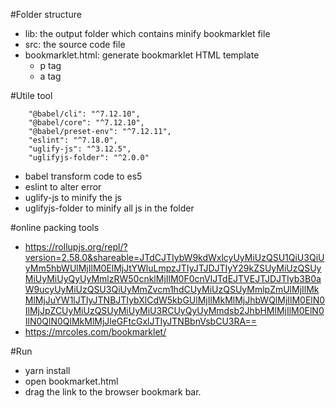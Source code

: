 #Folder structure

- lib: the output folder which contains minify bookmarklet file
- src: the source code file
- bookmarklet.html: generate bookmarklet HTML template
  - p tag
  - a tag

#Utile tool

```
    "@babel/cli": "^7.12.10",
    "@babel/core": "^7.12.10",
    "@babel/preset-env": "^7.12.11",
    "eslint": "^7.18.0",
    "uglify-js": "^3.12.5",
    "uglifyjs-folder": "^2.0.0"
```

- babel transform code to es5
- eslint to alter error
- uglify-js to minify the js
- uglifyjs-folder to minify all js in the folder

#online packing tools
- https://rollupjs.org/repl/?version=2.58.0&shareable=JTdCJTIybW9kdWxlcyUyMiUzQSU1QiU3QiUyMm5hbWUlMjIlM0ElMjJtYWluLmpzJTIyJTJDJTIyY29kZSUyMiUzQSUyMiUyMiUyQyUyMmlzRW50cnklMjIlM0F0cnVlJTdEJTVEJTJDJTIyb3B0aW9ucyUyMiUzQSU3QiUyMmZvcm1hdCUyMiUzQSUyMmlpZmUlMjIlMkMlMjJuYW1lJTIyJTNBJTIybXlCdW5kbGUlMjIlMkMlMjJhbWQlMjIlM0ElN0IlMjJpZCUyMiUzQSUyMiUyMiU3RCUyQyUyMmdsb2JhbHMlMjIlM0ElN0IlN0QlN0QlMkMlMjJleGFtcGxlJTIyJTNBbnVsbCU3RA==
- https://mrcoles.com/bookmarklet/

#Run

- yarn install
- open bookmarket.html
- drag the link to the browser bookmark bar.
